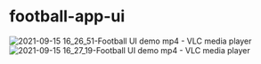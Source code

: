 # football-app-ui

![2021-09-15 16_26_51-Football UI demo mp4 - VLC media player](https://user-images.githubusercontent.com/54289882/133473327-2d9c6444-1e28-42bc-8b73-54b00d6b9baf.jpg)
![2021-09-15 16_27_19-Football UI demo mp4 - VLC media player](https://user-images.githubusercontent.com/54289882/133473331-ea2b5cb1-01a3-4cf8-9818-a1b2de592d85.jpg)
